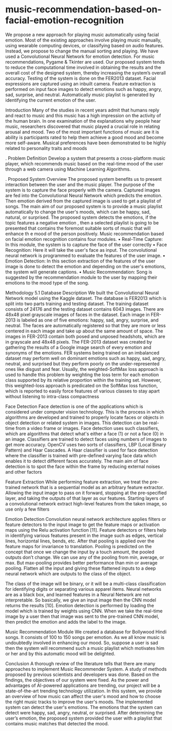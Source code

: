 # music-recommendation-based-on-facial-emotion-recognition
We propose a new approach for playing music automatically using facial emotion. Most of the existing approaches involve playing music manually, using wearable computing devices, or classifying based on audio features. Instead, we propose to change the manual sorting and playing. We have used a Convolutional Neural Network for emotion detection.
For music recommendations, Pygame & Tkinter are used.
Our proposed system tends to reduce the computational time involved in obtaining the
results and the overall cost of the designed system, thereby increasing the system’s
overall accuracy. Testing of the system is done on the FER2013 dataset. Facial expressions are captured using an inbuilt camera. Feature extraction is performed on input
face images to detect emotions such as happy, angry, sad, surprise, and neutral. Automatically music playlist is generated by identifying the current emotion of the
user. 

 Introduction
Many of the studies in recent years admit that humans reply and react to music and this music has a high impression on the
activity of the human brain. In one examination of the explanations why people hear music, researchers discovered that music played a crucial role in relating arousal and mood. Two of the most important functions of music are it is ability is participants rated to help them achieve a good mood and become more self-aware. Musical preferences have been demonstrated
to be highly related to personality traits and moods

. Problem Definition
Develop a system that presents a cross-platform music player, which recommends music based on the real-time mood of the
user through a web camera using Machine Learning Algorithms.

. Proposed System Overview
The proposed system benefits us to present interaction between the user and the music player. The purpose of the system is to capture the face properly with the camera. Captured images are fed into the Convolutional Neural Network
which predicts the emotion. Then emotion derived from the captured image is used to get a playlist of songs. The main
aim of our proposed system is to provide a music playlist automatically to change the user's moods, which can be happy,
sad, natural, or surprised. The proposed system detects the emotions, if the topic features a negative emotion , then a
selected playlist is going to be presented that contains the foremost suitable sorts of music that will enhance th e mood
of the person positively. Music recommendation based on facial emotion recognition contains four modules.
• Real-Time Capture: In this module, the system is to capture the face of the user correctly
• Face Recognition: Here it will take the user's face as input. The convolutional neural network is programmed to
evaluate the features of the user image.
• Emotion Detection: In this section extraction of the features of the user image is done to detect the emotion and
depending on the user's emotions, the system will generate captions.
• Music Recommendation: Song is suggested by the recommendation module to the user by mapping their emotions
to the mood type of the song.

Methodology
5.1 Database Description
We built the Convolutional Neural Network model using the Kaggle dataset. The database is FER2013 which is split into
two parts training and testing dataset. The training dataset consists of 24176 and the testing dataset contains 6043 images. There are 48x48 pixel grayscale images of faces in the dataset. Each image in FER-2013 is labeled as one of five
emotions: happy, sad, angry, surprise, and neutral. The faces are automatically registered so that they are more or less
centered in each image and take up about the same amount of space. The images in FER-2013 contain both posed and
unposed headshots, which are in grayscale and 48x48 pixels.
 The FER-2013 dataset was created by gathering the results of a Google image search of every emotion and synonyms
of the emotions. FER systems being trained on an imbalanced dataset may perform well on dominant emotions such as
happy, sad, angry, neutral, and surprised but they perform poorly on the under-represented ones like disgust and fear.
Usually, the weighted-SoftMax loss approach is used to handle this problem by weighting the loss term for each emotion
class supported by its relative proportion within the training set. However, this weighted-loss approach is predicated on
the SoftMax loss function, which is reported to easily force features of various classes to stay apart without listening to
intra-class compactness

 Face Detection
Face detection is one of the applications which is considered under computer vision technology. This is the process in
which algorithms are developed and trained to properly locate faces or objects in object detection or related system in images. This detection can be real-time from a video frame or images. Face detection uses such classifiers, which are
algorithms that detect what's either a face (1) or not a face (0) in an image. Classifiers are trained to detect faces using
numbers of images to get more accuracy. OpenCV uses two sorts of classifiers, LBP (Local Binary Pattern) and Haar Cascades. A Haar classifier is used for face detection where the classifier is trained with pre-defined varying face data which
enables it to detect different faces accurately. The main aim of face detection is to spot the face within the frame by reducing external noises and other factors

Feature Extraction
While performing feature extraction, we treat the pre-trained network that is a sequential model as an arbitrary feature extractor. Allowing the input image to pass on it forward, stopping at the pre-specified layer, and taking the outputs of that
layer as our features. Starting layers of a convolutional network extract high-level features from the taken image, so use only
a few filters

 Emotion Detection
Convolution neural network architecture applies filters or feature detectors to the input image to get the feature maps or
activation maps using the Relu activation function [11]. Feature detectors or filters help in identifying various features present in the image such as edges, vertical lines, horizontal lines, bends, etc. After that pooling is applied over the feature maps
for invariance to translation. Pooling is predicted on the concept that once we change the input by a touch amount, the
pooled outputs don’t change. We can use any of the pooling from min, average, or max. But max-pooling provides better
performance than min or average pooling. Flatten all the input and giving these flattened inputs to a deep neural network
which are outputs to the class of the object.

The class of the image will be binary, or it will be a multi-class classification for identifying digits or separating various apparel items. Neural networks are as a black box, and learned features in a Neural Network are not interpretable. So basically,
we give an input image then the CNN model returns the results [10]. Emotion detection is performed by loading the model
which is trained by weights using CNN. When we take the real-time image by a user then that image was sent to the
pre-trained CNN model, then predict the emotion and adds the label to the image.

Music Recommendation Module
We created a database for Bollywood Hindi songs. It consists of 100 to 150 songs per emotion. As we all know music is undoubtedly involved in enhancing our mood. So, suppose a user is sad then the system will recommend such a music playlist
which motivates him or her and by this automatic mood will be delighted.

Conclusion
A thorough review of the literature tells that there are many approaches to implement Music Recommender System. A study
of methods proposed by previous scientists and developers was done. Based on the findings, the objectives of our system
were fixed. As the power and advantages of AI-powered applications are trending, our project will be a state-of-the-art
trending technology utilization. In this system, we provide an overview of how music can affect the user's mood and how to
choose the right music tracks to improve the user's moods. The implemented system can detect the user's emotions. The
emotions that the system can detect were happy, sad, angry, neutral, or surprised. After determining the user’s emotion, the
proposed system provided the user with a playlist that contains music matches that detected the mood. 
